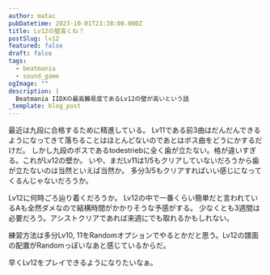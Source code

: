 ```yaml
---
author: matac
pubDatetime: 2023-10-01T23:38:00.000Z
title: Lv12の壁高くね？
postSlug: lv12
featured: false
draft: false
tags:
  - beatmania
  - sound_game
ogImage: ""
description: |
  Beatmania IIDXの最高難易度であるLv12の壁が高いという話
_template: blog_post
---
```


最近は九段に合格するために精進している。
Lv11である前3曲はだんだんできるようになってきて落ちることはほとんどないのであとはボス曲をどうにかするだけだ。
しかし九段のボスであるtodestriebに全く歯が立たない。格が違いすぎる。これがLv12の壁か。
いや、まだLv11は1/5もクリアしていないだろうから歯が立たないのは当然といえば当然か。
多分3/5もクリアすればいい感じになってくるんじゃないだろうか。

Lv12に何時ごろ辿り着くだろうか。
Lv12の中で一番くらい簡単だと言われているAも全然ダメなので結構時間がかかりそうな予感がする。
少なくとも3週間は必要だろう。アシストクリアであれば来週にでも取れるかもしれない。

練習方法は多分Lv10, 11をRandomオプションでやるとかだと思う。Lv12の譜面の配置がRandomっぽいなあと感じているからだ。

早くLv12をプレイできるようになりたいなぁ。
